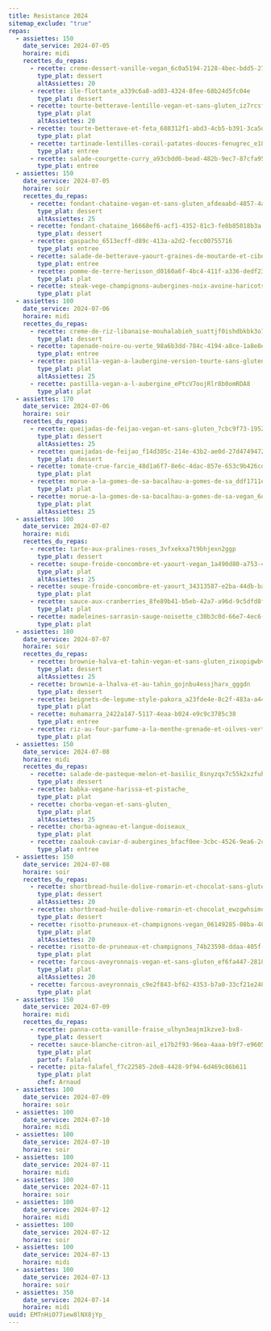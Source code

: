 ```yaml
---
title: Resistance 2024
sitemap_exclude: "true"
repas:
  - assiettes: 150
    date_service: 2024-07-05
    horaire: midi
    recettes_du_repas:
      - recette: creme-dessert-vanille-vegan_6c0a5194-2128-4bec-bdd5-270c5b1575ea
        type_plat: dessert
        altAssiettes: 20
      - recette: ile-flottante_a339c6a8-ad03-4324-8fee-68b24d5fc04e
        type_plat: dessert
      - recette: tourte-betterave-lentille-vegan-et-sans-gluten_iz7rcsf3ppeayoqvk3xnt
        type_plat: plat
        altAssiettes: 20
      - recette: tourte-betterave-et-feta_688312f1-abd3-4cb5-b391-3ca5dffdd08a
        type_plat: plat
      - recette: tartinade-lentilles-corail-patates-douces-fenugrec_e186175d-6e3e-4eb7-a967-b482f5df6a0d
        type_plat: entree
      - recette: salade-courgette-curry_a93cbdd6-bead-482b-9ec7-87cfa95e36a2
        type_plat: entree
  - assiettes: 150
    date_service: 2024-07-05
    horaire: soir
    recettes_du_repas:
      - recette: fondant-chataine-vegan-et-sans-gluten_afdeaabd-4857-4abd-a1c3-cb7013678450
        type_plat: dessert
        altAssiettes: 25
      - recette: fondant-chataine_16668ef6-acf1-4352-81c3-fe8b85018b3a
        type_plat: dessert
      - recette: gaspacho_6513ecff-d89c-413a-a2d2-fecc00755716
        type_plat: entree
      - recette: salade-de-betterave-yaourt-graines-de-moutarde-et-ciboulette_UBYPwsWklhnIyFCZpTqU6
        type_plat: entree
      - recette: pomme-de-terre-herisson_d0160a6f-4bc4-411f-a336-dedf234c9608
        type_plat: plat
      - recette: steak-vege-champignons-aubergines-noix-avoine-haricots-rouges-version-amelioree_6068ae73-1984-4084-890f-17076c0afe8c
        type_plat: plat
  - assiettes: 180
    date_service: 2024-07-06
    horaire: midi
    recettes_du_repas:
      - recette: creme-de-riz-libanaise-mouhalabieh_suattjf0ishdbkbk3o7-x
        type_plat: dessert
      - recette: tapenade-noire-ou-verte_98a6b3dd-784c-4194-a8ce-1a8e8e9696d9
        type_plat: entree
      - recette: pastilla-vegan-a-laubergine-version-tourte-sans-gluten_vz_CZHoIEBHEx27pMHDCM
        type_plat: plat
        altAssiettes: 25
      - recette: pastilla-vegan-a-l-aubergine_ePtcV7oojRlr8b0omRDA8
        type_plat: plat
  - assiettes: 170
    date_service: 2024-07-06
    horaire: soir
    recettes_du_repas:
      - recette: queijadas-de-feijao-vegan-et-sans-gluten_7cbc9f73-1952-4297-bead-7d2e9b75de01
        type_plat: dessert
        altAssiettes: 25
      - recette: queijadas-de-feijao_f14d305c-214e-43b2-ae0d-27d474947248
        type_plat: dessert
      - recette: tomate-crue-farcie_48d1a6f7-8e6c-4dac-857e-653c9b426cd7
        type_plat: plat
      - recette: morue-a-la-gomes-de-sa-bacalhau-a-gomes-de-sa_ddf1711e-ecf5-443b-881a-4b949d2b74fb
        type_plat: plat
      - recette: morue-a-la-gomes-de-sa-bacalhau-a-gomes-de-sa-vegan_6qsm8aO5a71ezV_rLsZsu
        type_plat: plat
        altAssiettes: 25
  - assiettes: 100
    date_service: 2024-07-07
    horaire: midi
    recettes_du_repas:
      - recette: tarte-aux-pralines-roses_3vfxekxa7t9bhjexn2ggp
        type_plat: dessert
      - recette: soupe-froide-concombre-et-yaourt-vegan_1a490d80-a753-4438-9d9e-adf222789ee8
        type_plat: plat
        altAssiettes: 25
      - recette: soupe-froide-concombre-et-yaourt_34313587-e2ba-44db-ba37-274158e820a8
        type_plat: plat
      - recette: sauce-aux-cranberries_8fe89b41-b5eb-42a7-a96d-9c5dfd8f0040
        type_plat: plat
      - recette: madeleines-sarrasin-sauge-noisette_c30b3c0d-66e7-4ec6-8904-438c125dbf57
        type_plat: plat
  - assiettes: 180
    date_service: 2024-07-07
    horaire: soir
    recettes_du_repas:
      - recette: brownie-halva-et-tahin-vegan-et-sans-gluten_zixopigwbvhny48-z-6ss
        type_plat: dessert
        altAssiettes: 25
      - recette: brownie-a-lhalva-et-au-tahin_gojnbu4essjharx_gggdn
        type_plat: dessert
      - recette: beignets-de-legume-style-pakora_a23fde4e-8c2f-483a-a445-1ae1e9652c71
        type_plat: plat
      - recette: muhamarra_2422a147-5117-4eaa-b024-e9c9c3785c38
        type_plat: entree
      - recette: riz-au-four-parfume-a-la-menthe-grenade-et-oilves-vertes_86e0f98e-9ef8-4efa-a855-a684e653e645
        type_plat: plat
  - assiettes: 150
    date_service: 2024-07-08
    horaire: midi
    recettes_du_repas:
      - recette: salade-de-pasteque-melon-et-basilic_8snyzqx7c55k2xzfuhc_s
        type_plat: dessert
      - recette: babka-vegane-harissa-et-pistache_
        type_plat: plat
      - recette: chorba-vegan-et-sans-gluten_
        type_plat: plat
        altAssiettes: 25
      - recette: chorba-agneau-et-langue-doiseaux_
        type_plat: plat
      - recette: zaalouk-caviar-d-aubergines_bfacf0ee-3cbc-4526-9ea6-2c5d91a0d078
        type_plat: entree
  - assiettes: 150
    date_service: 2024-07-08
    horaire: soir
    recettes_du_repas:
      - recette: shortbread-huile-dolive-romarin-et-chocolat-sans-gluten_gyqmjguqq92dujlgy1tzu
        type_plat: dessert
        altAssiettes: 20
      - recette: shortbread-huile-dolive-romarin-et-chocolat_ewzgwhsimckhbyp3nxjuz
        type_plat: dessert
      - recette: risotto-pruneaux-et-champignons-vegan_06149285-08ba-4079-853b-ddf7efb4216e
        type_plat: plat
        altAssiettes: 20
      - recette: risotto-de-pruneaux-et-champignons_74b23598-ddaa-405f-904a-f071bb7517d6
        type_plat: plat
      - recette: farcous-aveyronnais-vegan-et-sans-gluten_ef6fa447-2818-43d2-b403-1d26feb2c249
        type_plat: plat
        altAssiettes: 20
      - recette: farcous-aveyronnais_c9e2f843-bf62-4353-b7a0-33cf21e2487c
        type_plat: plat
  - assiettes: 150
    date_service: 2024-07-09
    horaire: midi
    recettes_du_repas:
      - recette: panna-cotta-vanille-fraise_ulhyn3eajm1kzve3-bx8-
        type_plat: dessert
      - recette: sauce-blanche-citron-ail_e17b2f93-96ea-4aaa-b9f7-e960503f8bac
        type_plat: plat
        partof: Falafel
      - recette: pita-falafel_f7c22585-2de8-4428-9f94-6d469c86b611
        type_plat: plat
        chef: Arnaud
  - assiettes: 100
    date_service: 2024-07-09
    horaire: soir
  - assiettes: 100
    date_service: 2024-07-10
    horaire: midi
  - assiettes: 100
    date_service: 2024-07-10
    horaire: soir
  - assiettes: 100
    date_service: 2024-07-11
    horaire: midi
  - assiettes: 100
    date_service: 2024-07-11
    horaire: soir
  - assiettes: 100
    date_service: 2024-07-12
    horaire: midi
  - assiettes: 100
    date_service: 2024-07-12
    horaire: soir
  - assiettes: 100
    date_service: 2024-07-13
    horaire: midi
  - assiettes: 100
    date_service: 2024-07-13
    horaire: soir
  - assiettes: 350
    date_service: 2024-07-14
    horaire: midi
uuid: EMTnHiO77iew8lNX8jYp_
---
```

